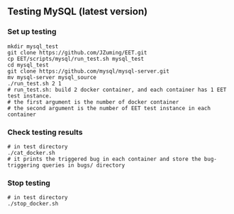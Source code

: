 ## Testing MySQL (latest version)
### Set up testing
```shell
mkdir mysql_test
git clone https://github.com/JZuming/EET.git
cp EET/scripts/mysql/run_test.sh mysql_test
cd mysql_test
git clone https://github.com/mysql/mysql-server.git
mv mysql-server mysql_source
./run_test.sh 2 1 
# run_test.sh: build 2 docker container, and each container has 1 EET test instance.
# the first argument is the number of docker container
# the second argument is the number of EET test instance in each container
```

### Check testing results
```shell
# in test directory
./cat_docker.sh 
# it prints the triggered bug in each container and store the bug-triggering queries in bugs/ directory
```

### Stop testing
```shell
# in test directory
./stop_docker.sh
```

